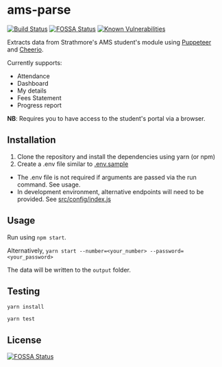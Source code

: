 # ams-parse 
[![Build Status](https://travis-ci.org/MarkNjunge/ams-parse.svg?branch=master)](https://travis-ci.org/MarkNjunge/ams-parse) 
[![FOSSA Status](https://app.fossa.io/api/projects/git%2Bgithub.com%2FMarkNjunge%2Fams-parse.svg?type=shield)](https://app.fossa.io/projects/git%2Bgithub.com%2FMarkNjunge%2Fams-parse?ref=badge_shield)
[![Known Vulnerabilities](https://snyk.io/test/github/MarkNjunge/ams-parse/badge.svg?targetFile=package.json)](https://snyk.io/test/github/MarkNjunge/ams-parse?targetFile=package.json)

Extracts data from Strathmore's AMS student's module using [Puppeteer](https://github.com/GoogleChrome/puppeteer) and [Cheerio](https://github.com/cheeriojs/cheerio).

Currently supports:

- Attendance
- Dashboard
- My details
- Fees Statement
- Progress report

**NB**: Requires you to have access to the student's portal via a browser.

## Installation

1.  Clone the repository and install the dependencies using yarn (or npm)
2.  Create a .env file similar to [.env.sample](./.env.sample)

- The .env file is not required if arguments are passed via the run command. See usage.
- In development environment, alternative endpoints will need to be provided. See [src/config/index.js](./src/config/index.js)

## Usage

Run using `npm start`.

Alternatively, `yarn start --number=<your_number> --password=<your_password>`

The data will be written to the `output` folder.

## Testing
```
yarn install

yarn test
```

## License
[![FOSSA Status](https://app.fossa.io/api/projects/git%2Bgithub.com%2FMarkNjunge%2Fams-parse.svg?type=large)](https://app.fossa.io/projects/git%2Bgithub.com%2FMarkNjunge%2Fams-parse?ref=badge_large)
